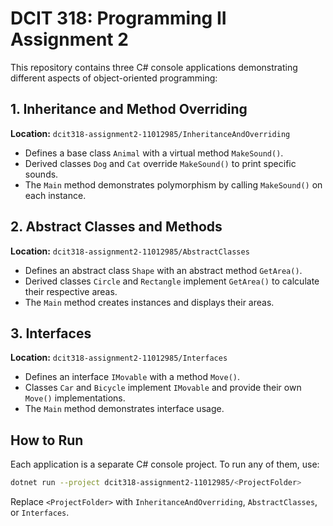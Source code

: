 # DCIT 318: Programming II Assignment 2

This repository contains three C# console applications demonstrating different aspects of object-oriented programming:

## 1. Inheritance and Method Overriding
**Location:** `dcit318-assignment2-11012985/InheritanceAndOverriding`

- Defines a base class `Animal` with a virtual method `MakeSound()`.
- Derived classes `Dog` and `Cat` override `MakeSound()` to print specific sounds.
- The `Main` method demonstrates polymorphism by calling `MakeSound()` on each instance.

## 2. Abstract Classes and Methods
**Location:** `dcit318-assignment2-11012985/AbstractClasses`

- Defines an abstract class `Shape` with an abstract method `GetArea()`.
- Derived classes `Circle` and `Rectangle` implement `GetArea()` to calculate their respective areas.
- The `Main` method creates instances and displays their areas.

## 3. Interfaces
**Location:** `dcit318-assignment2-11012985/Interfaces`

- Defines an interface `IMovable` with a method `Move()`.
- Classes `Car` and `Bicycle` implement `IMovable` and provide their own `Move()` implementations.
- The `Main` method demonstrates interface usage.

## How to Run
Each application is a separate C# console project. To run any of them, use:

```bash
dotnet run --project dcit318-assignment2-11012985/<ProjectFolder>
```
Replace `<ProjectFolder>` with `InheritanceAndOverriding`, `AbstractClasses`, or `Interfaces`.